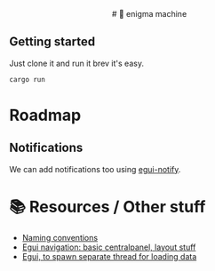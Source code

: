 <div align="center">
# 🔮 enigma machine
</div>

## Getting started
Just clone it and run it brev it's easy.
```rust
cargo run
```

# Roadmap
## Notifications
We can add notifications too using [egui-notify](https://github.com/ItsEthra/egui-notify).

# 📚 Resources / Other stuff
- [Naming conventions](https://rust-lang.github.io/api-guidelines/naming.html)
- [Egui navigation: basic centralpanel, layout stuff](https://github.com/mikael-nilsson-github/rust-egui-basic-navigation)
- [Egui, to spawn separate thread for loading data](https://github.com/mikael-nilsson-github/egui-alpaca-crypto-trading)